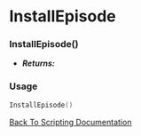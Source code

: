 # InstallEpisode

### InstallEpisode()
- ***Returns:*** 

### Usage

```Lua
InstallEpisode()
```


[Back To Scripting Documentation](../README.md)
